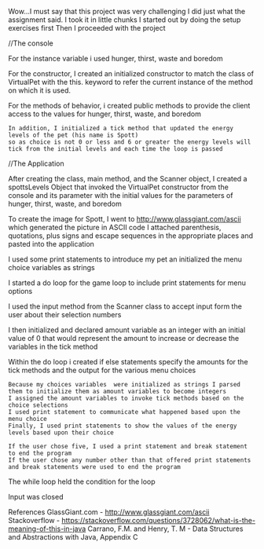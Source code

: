 Wow...I must say that this project was very challenging
I did just what the assignment said.  I took it in little chunks
I started out by doing the setup exercises first
Then I proceeded with the project

//The console 

For the instance variable i used hunger, thirst, waste and boredom

For the constructor, I created an initialized constructor to match the class of VirtualPet
	with the this. keyword to refer the current instance of the method on which it is used.
	
For the methods of behavior, i created public methods to provide the client access to the 
	values for hunger, thirst, waste, and boredom
	
	In addition, I initialized a tick method that updated the energy levels of the pet (his name is Spott)
	so as choice is not 0 or less and 6 or greater the energy levels will tick from the initial levels and each time the loop is passed

//The Application

After creating the class, main method, and the Scanner object, I created a spottsLevels Object that invoked the VirtualPet constructor from the console and its parameter
	with the initial values for the parameters of hunger, thirst, waste, and boredom

To create the image for Spott, I went to http://www.glassgiant.com/ascii which generated the picture in ASCII code
	I attached parenthesis, quotations, plus signs and escape sequences in the appropriate places and pasted into the application
	
I used some print statements to introduce my pet an initialized the menu choice variables as strings

I started a do loop for the game loop to include print statements for menu options

I used the input method from the Scanner class to accept input form the user about their selection numbers

I then initialized and declared amount variable as an integer with an initial value of 0 that would represent the amount to increase or decrease the variables in the tick method

Within the do loop i created if else statements specify the amounts for the tick methods and the output for the various menu choices

	Because my choices variables  were initialized as strings I parsed them to initialize them as amount variables to become integers
	I assigned the amount variables to invoke tick methods based on the choice selections
	I used print statement to communicate what happened based upon the menu choice
	Finally, I used print statements to show the values of the energy levels based upon their choice
	
	If the user chose five, I used a print statement and break statement to end the program 
	If the user chose any number other than that offered print statements and break statements were used to end the program
	
The while loop held the condition for the  loop

Input was closed

References
GlassGiant.com - http://www.glassgiant.com/ascii
Stackoverflow - https://stackoverflow.com/questions/3728062/what-is-the-meaning-of-this-in-java
Carrano, F.M. and Henry, T. M - Data Structures and Abstractions with Java, Appendix C	
 	